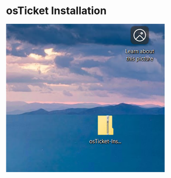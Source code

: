 # osTicket Installation
![image_alt](https://github.com/kamjamaya/osTicket-installation/blob/437a1d68c482f357fb48168e6e13930a60b4f1fe/osTicketInstall%201.png)
